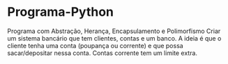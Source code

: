 # Programa-Python
Programa com Abstração, Herança, Encapsulamento e Polimorfismo Criar um sistema bancário que tem clientes, contas e um banco. A ideia é que o cliente tenha uma conta (poupança ou corrente) e que possa sacar/depositar nessa conta. Contas corrente tem um limite extra.
